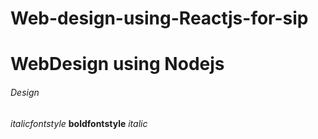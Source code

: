 # Web-design-using-Reactjs-for-sip
# WebDesign using Nodejs
###### Design
*italicfontstyle*
**boldfontstyle**
*italic*
